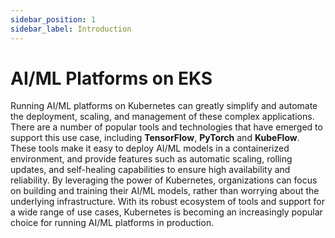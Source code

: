 ```yaml
---
sidebar_position: 1
sidebar_label: Introduction
---
```


# AI/ML Platforms on EKS

Running AI/ML platforms on Kubernetes can greatly simplify and automate the deployment, scaling, and management of these complex applications. There are a number of popular tools and technologies that have emerged to support this use case, including **TensorFlow**, **PyTorch** and **KubeFlow**.
These tools make it easy to deploy AI/ML models in a containerized environment, and provide features such as automatic scaling, rolling updates, and self-healing capabilities to ensure high availability and reliability. By leveraging the power of Kubernetes, organizations can focus on building and training their AI/ML models, rather than worrying about the underlying infrastructure.
With its robust ecosystem of tools and support for a wide range of use cases, Kubernetes is becoming an increasingly popular choice for running AI/ML platforms in production.
